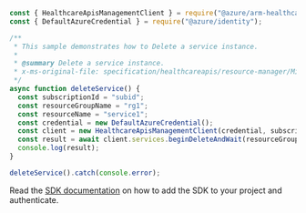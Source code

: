 ```javascript
const { HealthcareApisManagementClient } = require("@azure/arm-healthcareapis");
const { DefaultAzureCredential } = require("@azure/identity");

/**
 * This sample demonstrates how to Delete a service instance.
 *
 * @summary Delete a service instance.
 * x-ms-original-file: specification/healthcareapis/resource-manager/Microsoft.HealthcareApis/stable/2021-11-01/examples/legacy/ServiceDelete.json
 */
async function deleteService() {
  const subscriptionId = "subid";
  const resourceGroupName = "rg1";
  const resourceName = "service1";
  const credential = new DefaultAzureCredential();
  const client = new HealthcareApisManagementClient(credential, subscriptionId);
  const result = await client.services.beginDeleteAndWait(resourceGroupName, resourceName);
  console.log(result);
}

deleteService().catch(console.error);
```

Read the [SDK documentation](https://github.com/Azure/azure-sdk-for-js/blob/%40azure%2Farm-healthcareapis_2.1.0/sdk/healthcareapis/arm-healthcareapis/README.md) on how to add the SDK to your project and authenticate.
